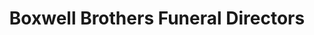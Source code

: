 ---
title: "Boxwell Brothers Funeral Directors"
url: /dumas/boxwell-brothers-funeral-directors/
shop: funeral directors
---